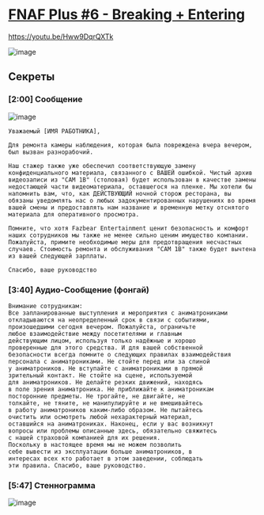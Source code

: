 # [FNAF Plus #6 - Breaking + Entering](https://drive.google.com/file/d/1aCOt8AfClEO3rbUSWAzUnIAb5GY07ILk/view)
https://youtu.be/Hww9DqrQXTk

![image](https://user-images.githubusercontent.com/87380272/132919854-b5dc42fa-e16f-4f31-aca9-e5d039adf4dc.png)

## Секреты
### [2:00] Сообщение

![image](https://user-images.githubusercontent.com/87380272/132920218-c8ac58b2-fbc0-43f9-9ffc-58e3f5ffa4f1.png)

```
Уважаемый [ИМЯ РАБОТНИКА],

Для ремонта камеры наблюдения, которая была повреждена вчера вечером, был вызван разнорабочий.

Наш стажер также уже обеспечил соответствующую замену конфиденциального материала, связанного с ВАШЕЙ ошибкой. Чистый архив видеозаписи из "CAM 1B" (столовая) будет использован в качестве замены недостающей части видеоматериала, оставшегося на пленке. Мы хотели бы напомнить вам, что, как ДЕЙСТВУЮЩИЙ ночной сторож ресторана, вы обязаны уведомлять нас о любых задокументированных нарушениях во время вашей смены и предоставлять нам название и временную метку отснятого материала для оперативного просмотра.

Помните, что хотя Fazbear Entertainment ценит безопасность и комфорт наших сотрудников мы также не менее сильно ценим имущество компании. Пожалуйста, примите необходимые меры для предотвращения несчастных случаев. Стоимость ремонта и обслуживания "CAM 1B" также будет вычтена из вашей следующей зарплаты.

Спасибо, ваше руководство
```

### [3:40] Аудио-Сообщение (фонгай)
```
Внимание сотрудникам:
Все запланированные выступления и мероприятия с аниматрониками
откладываются на неопределенный срок в связи с событиями,
произошедшими сегодня вечером. Пожалуйста, ограничьте
любое взаимодействие между посетителями и главным
действующим лицом, используя только надёжные и хорошо
проверенные для этого средства. И для вашей собственной
безопасности всегда помните о следующих правилах взаимодействия
персонала с аниматрониками. Не стойте перед или за спиной
у аниматроников. Не вступайте с аниматрониками в прямой
зрительный контакт. Не стойте на сцене, используемой
для аниматроников. Не делайте резких движений, находясь
в поле зрения аниматроника. Не приближайте к аниматроникам
посторонние предметы. Не трогайте, не двигайте, не
толкайте, не тяните, не манипулируйте и не вмешивайтесь
в работу аниматроников каким-либо образом. Не пытайтесь
очистить или осмотреть любой нехарактерный материал,
оставшийся на аниматрониках. Наконец, если у вас возникнут
вопросы или проблемы описанные здесь, обязательно свяжитесь
с нашей страховой компанией для их решения.
Поскольку в настоящее время мы не можем позволить
себе вывести из эксплуатации больше аниматроников, в
интересах всех кто работает в этом заведении, соблюдать
эти правила. Спасибо, ваше руководство.
```

### [5:47] Стеннограмма
![image](https://user-images.githubusercontent.com/87380272/132944673-eca49821-e941-4fe6-8408-ccf62019440f.png)

